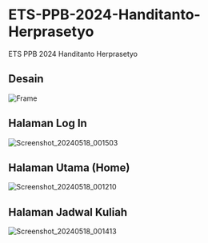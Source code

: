# ETS-PPB-2024-Handitanto-Herprasetyo
ETS PPB 2024 Handitanto Herprasetyo

## Desain
![Frame](https://github.com/handitanto/ETS-PPB-2024-Handitanto-Herprasetyo/assets/94664744/bfc07575-cdcf-4d6a-a6cd-410c3992fc76)

## Halaman Log In
![Screenshot_20240518_001503](https://github.com/handitanto/ETS-PPB-2024-Handitanto-Herprasetyo/assets/94664744/1b579755-c7a4-488c-bae6-69529ac252c4)

## Halaman Utama (Home)
![Screenshot_20240518_001210](https://github.com/handitanto/ETS-PPB-2024-Handitanto-Herprasetyo/assets/94664744/1249e3ee-e4aa-45e1-a9bb-baf803609154)

## Halaman Jadwal Kuliah
![Screenshot_20240518_001413](https://github.com/handitanto/ETS-PPB-2024-Handitanto-Herprasetyo/assets/94664744/99fbdf3f-1ced-455b-9f1f-d1bf08e2e010)
